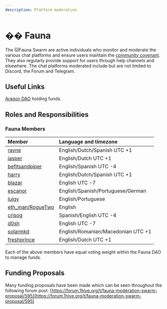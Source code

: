```yaml
---
description: Platform moderation
---
```


# �� Fauna

The 🐱Fauna Swarm are active individuals who monitor and moderate the various chat platforms and ensure users maintain the [community covenant](../../community-covenant.md). They also regularly provide support for users through help channels and elsewhere. The chat platforms moderated include but are not limited to Discord, the Forum and Telegram.

## Useful Links 

 [Aragon DAO](https://aragon.1hive.org/#/fauna/) holding funds.

## Roles and Responsibilities

### Fauna Members

| Member | Language and timezone |
| :--- | :--- |
| [rayne](https://forum.1hive.org/u/rayne/summary) | English/Dutch/Spanish UTC +1 |
| [jasper](https://forum.1hive.org/u/jasper/summary) | English/Dutch UTC +1 |
| [befitsandpiper](https://forum.1hive.org/u/befitsandpiper/summary) | English/Spanish UTC -4 |
| [harry](https://forum.1hive.org/u/harry/summary) | English/Dutch/Spanish  UTC +1 |
| [blazar](https://forum.1hive.org/u/blazar/summary) | English UTC -7 |
| [escanor](https://forum.1hive.org/u/escanor/summary) | English/Spanish/Portuguese/German |
| [luigy](https://forum.1hive.org/u/luigy/summary) | English/Portuguese |
| [eth\_man/RogueTwo](https://forum.1hive.org/u/eth_man/summary) | English |
| [crisog](https://forum.1hive.org/u/crisog/summary) | Spanish/English UTC -4 |
| [d0sh](https://forum.1hive.org/u/d0sh/summary) | English UTC -7 |
| [solarmkd](https://forum.1hive.org/u/solarmkd/summary) | English/Romanian/Macedonian UTC +1 |
| [freshprince](https://forum.1hive.org/u/freshprince/summary) | English/Dutch UTC +1 |

Each of the above members have equal voting weight within the Fauna DAO to manage funds.

## Funding Proposals

Many funding proposals have been made which can be seen throughout the following forum post: [https://forum.1hive.org/t/fauna-moderation-swarm-proposal/595](https://forum.1hive.org/t/fauna-moderation-swarm-proposal/595)

